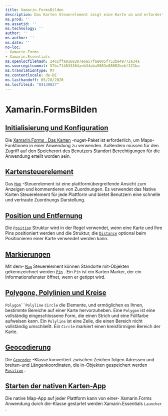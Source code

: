 ```yaml
---
title: Xamarin.FormsBilden
description: Das Karten Steuerelement zeigt eine Karte an und erfordert Xamarin.Forms . Ordnet das nuget-Paket zu.
ms.prod: ''
ms.assetid: ''
ms.technology: ''
author: ''
ms.author: ''
ms.date: ''
no-loc:
- Xamarin.Forms
- Xamarin.Essentials
ms.openlocfilehash: 2461ffa8168207e6a57fae005f752be48772a34a
ms.sourcegitcommit: 57bc714633364aeb34aba9803e88802bebf321ba
ms.translationtype: MT
ms.contentlocale: de-DE
ms.lasthandoff: 05/28/2020
ms.locfileid: "84139827"
---
```

# <a name="xamarinforms-map"></a>Xamarin.FormsBilden

## <a name="initialization-and-configuration"></a>[Initialisierung und Konfiguration](setup.md)

Die [ Xamarin.Forms . Das Karten](https://www.nuget.org/packages/Xamarin.Forms.Maps/) -nuget-Paket ist erforderlich, um Maps-Funktionen in einer Anwendung zu verwenden. Außerdem müssen für den Zugriff auf den Speicherort des Benutzers Standort Berechtigungen für die Anwendung erteilt worden sein.

## <a name="map-control"></a>[Kartensteuerelement](map.md)

Das [`Map`](xref:Xamarin.Forms.Maps.Map) -Steuerelement ist eine plattformübergreifende Ansicht zum Anzeigen und kommentieren von Zuordnungen. Es verwendet das Native Karten Steuerelement für jede Plattform und bietet Benutzern eine schnelle und vertraute Zuordnungs Darstellung.

## <a name="position-and-distance"></a>[Position und Entfernung](position-distance.md)

Die [`Position`](xref:Xamarin.Forms.Maps.Position) Struktur wird in der Regel verwendet, wenn eine Karte und Ihre Pins positioniert werden und die Struktur, die [`Distance`](xref:Xamarin.Forms.Maps.Distance) optional beim Positionieren einer Karte verwendet werden kann.

## <a name="pins"></a>[Markierungen](pins.md)

Mit dem- [`Map`](xref:Xamarin.Forms.Maps.Map) Steuerelement können Standorte mit-Objekten gekennzeichnet werden [`Pin`](xref:Xamarin.Forms.Maps.Pin) . Ein `Pin` ist ein Karten Marker, der ein Informationsfenster öffnet, wenn er getippt wird.

## <a name="polygons-polylines-and-circles"></a>[Polygone, Polylinien und Kreise](polygons.md)

`Polygon``Polyline` `Circle` die Elemente, und ermöglichen es Ihnen, bestimmte Bereiche auf einer Karte hervorzuheben. Eine `Polygon` ist eine vollständig eingeschlossene Form, die einen Strich und eine Füllfarbe aufweisen kann. Ein `Polyline` ist eine Zeile, die einen Bereich nicht vollständig umschließt. Ein `Circle` markiert einen kreisförmigen Bereich der Karte.

## <a name="geocoding"></a>[Geocodierung](geocoder.md)

Die [`Geocoder`](xref:Xamarin.Forms.Maps.Geocoder) -Klasse konvertiert zwischen Zeichen folgen Adressen und breiten-und Längenkoordinaten, die in-Objekten gespeichert werden [`Position`](xref:Xamarin.Forms.Maps.Position) .

## <a name="launch-the-native-map-app"></a>[Starten der nativen Karten-App](native-map-app.md)

Die native Map-App auf jeder Plattform kann von einer- Xamarin.Forms Anwendung durch die-Klasse gestartet werden Xamarin.Essentials `Launcher` .
